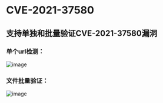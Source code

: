 # CVE-2021-37580

## 支持单独和批量验证CVE-2021-37580漏洞
### 单个url检测：
![image](https://user-images.githubusercontent.com/46238787/142592186-7026abd2-0a8e-4f91-99ac-1772c190b7d7.png)
### 文件批量验证：
![image](https://user-images.githubusercontent.com/46238787/142592762-f36fbfe7-59d9-426b-a3df-dc571599baef.png)

